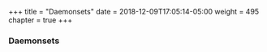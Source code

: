 +++
title = "Daemonsets"
date = 2018-12-09T17:05:14-05:00
weight = 495
chapter = true
+++

### Daemonsets

